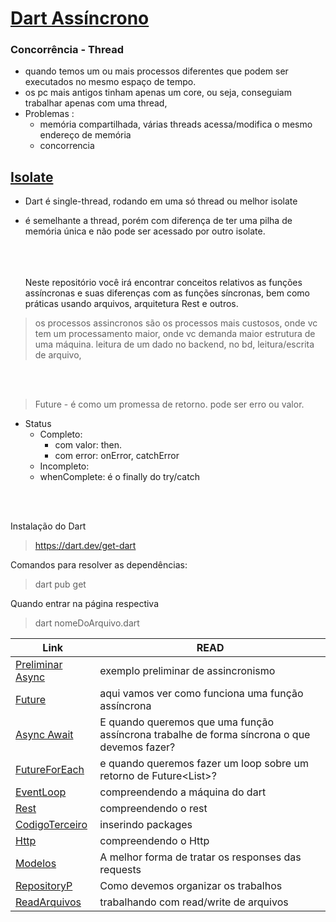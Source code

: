 # [Dart Assíncrono](https://www.linkedin.com/feed/update/urn:li:activity:7066097133195603968/)

### Concorrência - Thread
- quando temos um ou mais processos diferentes  que podem ser executados no mesmo espaço de tempo.
- os pc mais antigos tinham apenas um core, ou seja, conseguiam trabalhar apenas com uma thread, 
- Problemas :
  - memória compartilhada, várias threads acessa/modifica o mesmo endereço de memória
  - concorrencia

## [Isolate](https://www.linkedin.com/feed/update/urn:li:activity:7066097133195603968/)
- Dart é single-thread, rodando em uma só thread ou melhor isolate
- é semelhante a thread, porém com diferença de ter uma pilha de memória única e não pode ser acessado por outro isolate.
  
  <br/>
  <br/>
  <br/>
  Neste repositório você irá encontrar conceitos relativos as funções assíncronas e suas diferenças com as funções síncronas, bem como práticas usando arquivos, arquitetura Rest e outros.

> os processos assincronos são os processos mais custosos, onde vc tem um processamento maior, onde vc demanda maior estrutura de uma máquina. leitura de um dado no backend, no bd, leitura/escrita de arquivo, 

<br/>
<br/>

> Future - é como um promessa de retorno. pode ser erro ou valor.
- Status    
  - Completo:
    - com valor: then.
    - com error: onError, catchError
  - Incompleto:
  - whenComplete: é o finally do try/catch

<br/>
<br/>

Instalação do Dart
> https://dart.dev/get-dart

Comandos para resolver as dependências:
> dart pub get

Quando entrar na página respectiva
> dart nomeDoArquivo.dart



| Link | READ |
| ----- | ----- |
| [Preliminar Async] | exemplo preliminar de assincronismo |
| [Future] | aqui vamos ver como funciona uma função assíncrona |
| [Async Await] | E quando queremos que uma função assíncrona trabalhe de forma síncrona o que devemos fazer? |
| [FutureForEach] | e quando queremos fazer um loop sobre um retorno de Future<List<T>>? |
| [EventLoop] | compreendendo a máquina do dart |
| [Rest] | compreendendo o rest |
| [CodigoTerceiro] | inserindo packages |
| [Http] | compreendendo o Http |
| [Modelos] | A melhor forma de tratar os responses das requests |
| [RepositoryP] | Como devemos organizar os trabalhos |
| [ReadArquivos] | trabalhando com read/write de arquivos |




[Preliminar Async]: <https://github.com/jcarloscody/dart_Assincrono/tree/main/lib/1-async>
[Future]: <https://github.com/jcarloscody/dart_Assincrono/tree/main/lib/2-future>
[Async Await]: <https://github.com/jcarloscody/dart_Assincrono/tree/main/lib/3-async_await>
[FutureForEach]: <https://github.com/jcarloscody/dart_Assincrono/tree/main/lib/4-futureForEach>
[EventLoop]: <https://github.com/jcarloscody/dart_Assincrono/tree/main/lib/5-eventLoop_VMDART>
[Rest]: <https://github.com/jcarloscody/dart_Assincrono/tree/main/lib/6-rest_restFull>
[CodigoTerceiro]: <https://github.com/jcarloscody/dart_Assincrono/tree/main/lib/7-adicionandoCodigoTerc>
[Http]: <https://github.com/jcarloscody/dart_Assincrono/tree/main/lib/8-trabalhandoHttp>
[Modelos]: <https://github.com/jcarloscody/dart_Assincrono/tree/main/lib/9-modelos>
[RepositoryP]: <https://github.com/jcarloscody/dart_Assincrono/tree/main/lib/10-repository_pattern>
[ReadArquivos]: <https://github.com/jcarloscody/dart_Assincrono/tree/main/lib/11-readArquivos>

